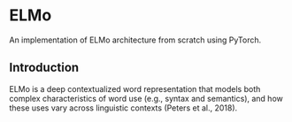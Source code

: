 # ELMo
An implementation of ELMo architecture from scratch using PyTorch. 

## Introduction
ELMo is a deep contextualized word representation that models both complex characteristics of word use (e.g., syntax and semantics), and how these uses vary across linguistic contexts (Peters et al., 2018).